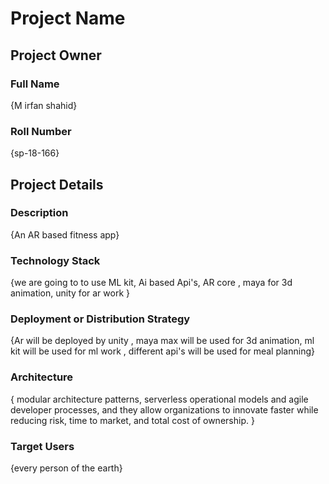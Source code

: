 # Project Name

## Project Owner
### Full Name
{M irfan shahid}

### Roll Number
{sp-18-166}

## Project Details
### Description
  {An AR based fitness app}

### Technology Stack
  {we are going to to use ML kit, Ai based Api's, AR core , maya for 3d animation, unity for ar work
  }

### Deployment or Distribution Strategy
  {Ar will be deployed by unity , maya max will be used for 3d animation, ml kit will be used for 
  ml work , different api's will be used for meal planning}

### Architecture
 {
 modular architecture patterns, serverless operational models and agile developer processes, and they allow organizations to innovate faster while reducing risk, time to market, and total cost of ownership.
 }

### Target Users
 {every person  of the earth}

